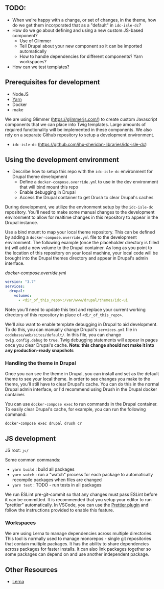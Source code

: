 ## TODO:

- When we're happy with a change, or set of changes, in the theme, how do we get them incorporated that as a "default" in `idc-isle-dc`?
- How do we go about defining and using a new custom JS-based component?
  - Use of Glimmer
  - Tell Drupal about your new component so it can be imported automatically
  - How to handle dependencies for different components? Yarn workspaces?
- How can we test templates?

## Prerequisites for development

- NodeJS
- [Yarn](https://classic.yarnpkg.com/en/)
- Docker
- make

We are using Glimmer (https://glimmerjs.com/) to create custom Javascript components that we can place into Twig templates. Large amounts of required functionality will be implemented in these components. We also rely on a separate Github repository to setup a development environment.

- `idc-isle-dc` (https://github.com/jhu-sheridan-libraries/idc-isle-dc)

## Using the development environment

- Describe how to setup this repo with the `idc-isle-dc` environment for Drupal theme development
  - Define a `docker-compose.override.yml` to use in the dev environment that will bind mount this repo
  - Enable debugging in Drupal
  - Access the Drupal container to get Drush to clear Drupal's caches

During development, we utilize the environment setup by the `idc-isle-dc` repository. You'll need to make some manual changes to the development environment to allow for realtime changes in this repository to appear in the Drupal instance.

Use a bind mount to map your local theme repository. This can be defined by adding a `docker-compose.override.yml` file to the development environment. The following example (once the placeholder directory is filled in) will add a new volume to the Drupal container. As long as you point to the location of this repository on your local machine, your local code will be brought into the Drupal themes directory and appear in Drupal's admin interface.

_docker-compose.override.yml_

```yml
version: "3.7"
services:
  drupal:
    volumes:
      - <dir_of_this_repo>:/var/www/drupal/themes/idc-ui
```

Note: you'll need to update this text and replace your current working directory of this repository in place of `<dir_of_this_repo>`.

We'll also want to enable template debugging in Drupal to aid development. To do this, you can manually change Drupal's `services.yml` file in `codebase/web/sites/default/`. In this file, you can change `twig.config.debug` to `true`. Twig debugging statements will appear in pages once you clear Drupal's cache. **Note: this change should not make it into any production-ready snapshots**

### Handling the theme in Drupal

Once you can see the theme in Drupal, you can install and set as the default theme to see your local theme. In order to see changes you make to the theme, you'll still have to clear Drupal's cache. You can do this in the normal Drupal admin interface, or I'd recommend using Drush in the Drupal docker container.

You can use `docker-compose exec` to run commands in the Drupal container. To easily clear Drupal's cache, for example, you can run the following command:

```shell
docker-compose exec drupal drush cr
```

## JS development

JS root: `js/`

Some common commands:

- `yarn build` : build all packages
- `yarn watch` : run a "watch" process for each package to automatically recompile packages when files are changed
- `yarn test` : TODO - run tests in all packages

We run ESLint pre-git-commit so that any changes must pass ESLint before it can be committed. It is recommended that you setup your editor to run "prettier" automatically. In VSCode, you can use the [Prettier plugin](https://marketplace.visualstudio.com/items?itemName=esbenp.prettier-vscode) and follow the instructions provided to enable this feature.

### Workspaces

We are using Lerna to manage dependencies across multiple directories. This tool is normally used to manage monorepos - single git repositories that contain multiple packages. It has the ability to share dependencies across packages for faster installs. It can also link packages together so some packages can depend on and use another independent package.

## Other Resources

- [Lerna](https://github.com/lerna/lerna)
